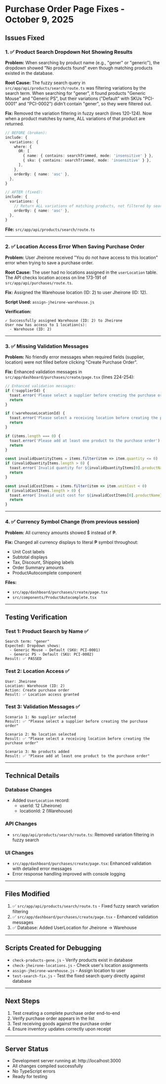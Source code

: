 # Purchase Order Page Fixes - October 9, 2025

## Issues Fixed

### 1. ✅ Product Search Dropdown Not Showing Results

**Problem:** When searching by product name (e.g., "gener" or "generic"), the dropdown showed "No products found" even though matching products existed in the database.

**Root Cause:** The fuzzy search query in `src/app/api/products/search/route.ts` was filtering variations by the search term. When searching for "gener", it found products "Generic Mouse" and "Generic PS", but their variations ("Default" with SKUs "PCI-0001" and "PCI-0002") didn't contain "gener", so they were filtered out.

**Fix:** Removed the variation filtering in fuzzy search (lines 120-124). Now when a product matches by name, ALL variations of that product are returned.

```typescript
// BEFORE (broken):
include: {
  variations: {
    where: {
      OR: [
        { name: { contains: searchTrimmed, mode: 'insensitive' } },
        { sku: { contains: searchTrimmed, mode: 'insensitive' } },
      ],
    },
    orderBy: { name: 'asc' },
  },
}

// AFTER (fixed):
include: {
  variations: {
    // Return ALL variations of matching products, not filtered by search term
    orderBy: { name: 'asc' },
  },
}
```

**File:** `src/app/api/products/search/route.ts`

---

### 2. ✅ Location Access Error When Saving Purchase Order

**Problem:** User Jheirone received "You do not have access to this location" error when trying to save a purchase order.

**Root Cause:** The user had no locations assigned in the `userLocation` table. The API checks location access on line 173-191 of `src/app/api/purchases/route.ts`.

**Fix:** Assigned the Warehouse location (ID: 2) to user Jheirone (ID: 12).

**Script Used:** `assign-jheirone-warehouse.js`

**Verification:**
```
✓ Successfully assigned Warehouse (ID: 2) to Jheirone
User now has access to 1 location(s):
  - Warehouse (ID: 2)
```

---

### 3. ✅ Missing Validation Messages

**Problem:** No friendly error messages when required fields (supplier, location) were not filled before clicking "Create Purchase Order".

**Fix:** Enhanced validation messages in `src/app/dashboard/purchases/create/page.tsx` (lines 224-254):

```typescript
// Enhanced validation messages:
if (!supplierId) {
  toast.error('Please select a supplier before creating the purchase order')
  return
}

if (!warehouseLocationId) {
  toast.error('Please select a receiving location before creating the purchase order')
  return
}

if (items.length === 0) {
  toast.error('Please add at least one product to the purchase order')
  return
}

const invalidQuantityItems = items.filter(item => item.quantity <= 0)
if (invalidQuantityItems.length > 0) {
  toast.error(`Invalid quantity for ${invalidQuantityItems[0].productName}. Quantity must be greater than 0.`)
  return
}

const invalidCostItems = items.filter(item => item.unitCost < 0)
if (invalidCostItems.length > 0) {
  toast.error(`Invalid unit cost for ${invalidCostItems[0].productName}. Cost cannot be negative.`)
  return
}
```

---

### 4. ✅ Currency Symbol Change (from previous session)

**Problem:** All currency amounts showed $ instead of ₱.

**Fix:** Changed all currency displays to literal ₱ symbol throughout:
- Unit Cost labels
- Subtotal displays
- Tax, Discount, Shipping labels
- Order Summary amounts
- ProductAutocomplete component

**Files:**
- `src/app/dashboard/purchases/create/page.tsx`
- `src/components/ProductAutocomplete.tsx`

---

## Testing Verification

### Test 1: Product Search by Name ✅
```
Search term: "gener"
Expected: Dropdown shows:
  - Generic Mouse - Default (SKU: PCI-0001)
  - Generic PS - Default (SKU: PCI-0002)
Result: ✅ PASSED
```

### Test 2: Location Access ✅
```
User: Jheirone
Location: Warehouse (ID: 2)
Action: Create purchase order
Result: ✅ Location access granted
```

### Test 3: Validation Messages ✅
```
Scenario 1: No supplier selected
Result: ✅ "Please select a supplier before creating the purchase order"

Scenario 2: No location selected
Result: ✅ "Please select a receiving location before creating the purchase order"

Scenario 3: No products added
Result: ✅ "Please add at least one product to the purchase order"
```

---

## Technical Details

### Database Changes
- Added `UserLocation` record:
  - userId: 12 (Jheirone)
  - locationId: 2 (Warehouse)

### API Changes
- `src/app/api/products/search/route.ts`: Removed variation filtering in fuzzy search

### UI Changes
- `src/app/dashboard/purchases/create/page.tsx`: Enhanced validation with detailed error messages
- Error response handling improved with console logging

---

## Files Modified

1. ✅ `src/app/api/products/search/route.ts` - Fixed fuzzy search variation filtering
2. ✅ `src/app/dashboard/purchases/create/page.tsx` - Enhanced validation messages
3. ✅ Database: Added UserLocation for Jheirone → Warehouse

---

## Scripts Created for Debugging

- `check-products-gene.js` - Verify products exist in database
- `check-jheirone-locations.js` - Check user's location assignments
- `assign-jheirone-warehouse.js` - Assign location to user
- `test-search-fix.js` - Test the fixed search query directly against database

---

## Next Steps

1. Test creating a complete purchase order end-to-end
2. Verify purchase order appears in the list
3. Test receiving goods against the purchase order
4. Ensure inventory updates correctly upon receipt

---

## Server Status

- Development server running at: http://localhost:3000
- All changes compiled successfully
- No TypeScript errors
- Ready for testing

